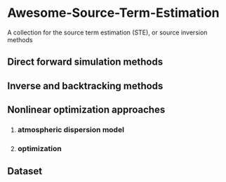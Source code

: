# Awesome-Source-Term-Estimation
A collection for the source term estimation (STE), or source inversion methods

## Direct forward simulation methods

## Inverse and backtracking methods

## Nonlinear optimization approaches
1. ###  atmospheric dispersion model

2. ###  optimization

## Dataset
